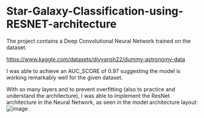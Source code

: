 # Star-Galaxy-Classification-using-RESNET-architecture

The project contains a Deep Convolutional Neural Network trained on the dataset: 

https://www.kaggle.com/datasets/divyansh22/dummy-astronomy-data 

I was able to achieve an AUC_SCORE of 0.97 suggesting the model is working remarkably well for the given dataset.


With so many layers and to prevent overfitting (also to practice and understand the architecture), I was able to implement the ResNet architecture in the Neural Network, as seen in the model architecture layout:
![image](https://github.com/user-attachments/assets/524835f2-ae96-43d9-a244-cc5ffc047227)
